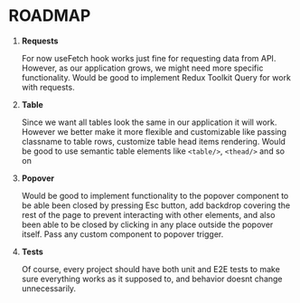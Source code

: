# ROADMAP

1. **Requests**
    
    For now useFetch hook works just fine for requesting data from API. However, as our application grows, we might need more specific functionality. Would be good to implement Redux Toolkit Query for work with requests.  
    
2. **Table**
    
    Since we want all tables look the same in our application  it will work. However we better make it more flexible and customizable like passing classname to table rows, customize table head items rendering. Would be good to use semantic table elements like `<table/>`, `<thead/>` and so on 
    
3. **Popover**
    
    Would be good to implement functionality to the popover component to be able been closed by pressing Esc button, add backdrop covering the rest of the page to prevent interacting with other elements, and also been able to be closed by clicking in any place outside the popover itself. Pass any custom component to popover trigger.
    
4. **Tests**
    
    Of course, every project should have both unit and E2E tests to make sure everything works as it supposed to, and behavior doesnt change unnecessarily.